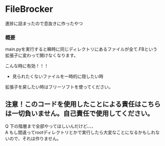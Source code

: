 # FileBrocker
進捗に詰まったので息抜きに作ったやつ  
### 概要
main.pyを実行すると瞬時に同じディレクトリにあるファイルが全て.FBという拡張子に変わって開けなくなります。  

こんな時に有効！！！
- 見られたくないファイルを一時的に隠したい時

拡張子を戻したい時はフリーソフトを使ってください。
## 注意！このコードを使用したことによる責任はこちらは一切負いません。自己責任で使用してください。


Q 下の階層まで全部やってほしいんだけど、、、  
A もし間違ってrootディレクトリとかで実行したら大変なことになるかもしれないので、それは作りません。

